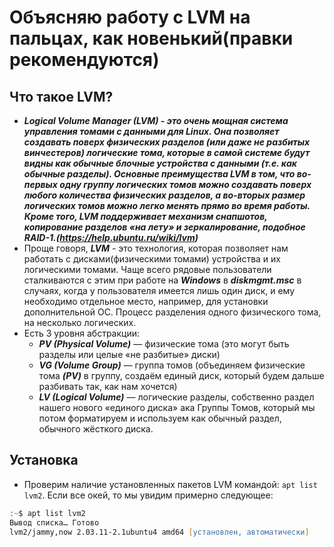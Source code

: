 # Объясняю работу с LVM на пальцах, как новенький(правки рекомендуются)

## Что такое LVM?
- *__Logical Volume Manager (LVM) - это очень мощная система управления томами с данными для Linux. Она позволяет создавать поверх физических разделов (или даже не разбитых винчестеров) логические тома, которые в самой системе будут видны как обычные блочные устройства с данными (т.е. как обычные разделы). Основные преимущества LVM в том, что во-первых одну группу логических томов можно создавать поверх любого количества физических разделов, а во-вторых размер логических томов можно легко менять прямо во время работы. Кроме того, LVM поддерживает механизм снапшотов, копирование разделов «на лету» и зеркалирование, подобное RAID-1.(https://help.ubuntu.ru/wiki/lvm)__*
- Проще говоря, *__LVM__* - это технология, которая позволяет нам работать с дисками(физическими томами) устройства и их логическими томами. Чаще всего рядовые пользователи сталкиваются с этим при работе на *__Windows__* в *__diskmgmt.msc__* в случаях, когда у пользователя имеется лишь один диск, и ему необходимо отдельное место, например, для установки дополнительной ОС. Процесс разделения одного физического тома, на несколько логических.
- Есть 3 уровня абстракции:
  - *__PV (Physical Volume)__* — физические тома (это могут быть разделы или целые «не разбитые» диски)
  - *__VG (Volume Group)__* — группа томов (объединяем физические тома *__(PV)__* в группу, создаём единый диск, который будем дальше разбивать так, как нам хочется)
  - *__LV (Logical Volume)__* — логические разделы, собственно раздел нашего нового «единого диска» ака Группы Томов, который мы потом форматируем и используем как обычный раздел, обычного жёсткого диска.
## Установка
- Проверим наличие установленных пакетов LVM командой: `apt list lvm2`. Если все окей, то мы увидим примерно следующее:
```zsh
:~$ apt list lvm2
Вывод списка… Готово
lvm2/jammy,now 2.03.11-2.1ubuntu4 amd64 [установлен, автоматически]
```
